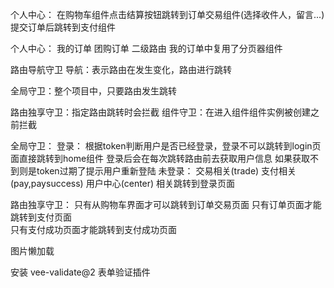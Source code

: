 个人中心：
在购物车组件点击结算按钮跳转到订单交易组件(选择收件人，留言...) 提交订单后跳转到支付组件

个人中心：
我的订单  团购订单 二级路由
我的订单中复用了分页器组件

路由导航守卫
导航：表示路由在发生变化，路由进行跳转


全局守卫：整个项目中，只要路由发生跳转

路由独享守卫：指定路由跳转时会拦截
组件守卫：在进入组件组件实例被创建之前拦截

全局守卫：
登录：
根据token判断用户是否已经登录，登录不可以跳转到login页面直接跳转到home组件 登录后会在每次跳转路由前去获取用户信息 如果获取不到则是token过期了提示用户重新登陆
未登录：
交易相关(trade) 支付相关(pay,paysuccess) 用户中心(center) 相关跳转到登录页面

路由独享守卫：
只有从购物车界面才可以跳转到订单交易页面
只有订单页面才能跳转到支付页面  
只有支付成功页面才能跳转到支付成功页面


图片懒加载

安装 vee-validate@2 表单验证插件
